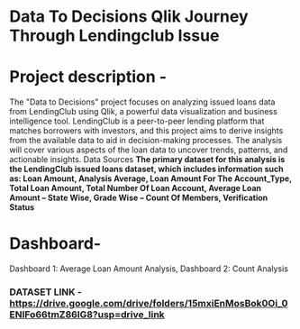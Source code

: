 # Data To Decisions Qlik Journey Through Lendingclub Issue
# Project description - 
 The "Data to Decisions" project focuses on analyzing issued loans data from LendingClub using Qlik, a powerful data visualization and business intelligence tool. LendingClub is a peer-to-peer lending platform that matches borrowers with investors, and this project aims to derive insights from the available data to aid in decision-making processes. The analysis will cover various aspects of the loan data to uncover trends, patterns, and actionable insights.
 Data Sources
**The primary dataset for this analysis is the LendingClub issued loans dataset, which includes information such as:
Loan Amount, 
Analysis Average,
Loan Amount For The Account_Type, 
Total Loan Amount, 
Total Number Of Loan Account,
Average Loan Amount – State Wise, 
Grade Wise – Count Of Members, 
Verification Status**
# Dashboard-
Dashboard 1: Average Loan Amount Analysis,
Dashboard 2: Count Analysis
### DATASET LINK - **https://drive.google.com/drive/folders/15mxiEnMosBok0Oi_0ENIFo66tmZ86lG8?usp=drive_link**
